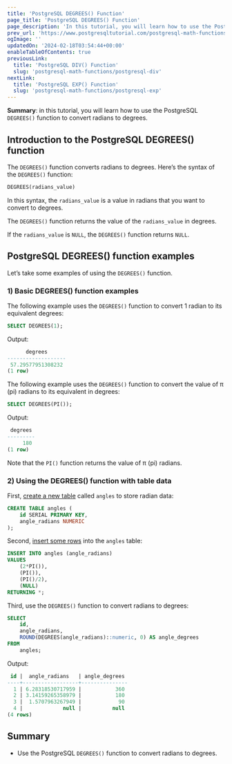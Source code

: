 ```yaml
---
title: 'PostgreSQL DEGREES() Function'
page_title: 'PostgreSQL DEGREES() Function'
page_description: 'In this tutorial, you will learn how to use the PostgreSQL DEGREES() function to convert radians to degrees.'
prev_url: 'https://www.postgresqltutorial.com/postgresql-math-functions/postgresql-degrees/'
ogImage: ''
updatedOn: '2024-02-18T03:54:44+00:00'
enableTableOfContents: true
previousLink:
  title: 'PostgreSQL DIV() Function'
  slug: 'postgresql-math-functions/postgresql-div'
nextLink:
  title: 'PostgreSQL EXP() Function'
  slug: 'postgresql-math-functions/postgresql-exp'
---
```


**Summary**: in this tutorial, you will learn how to use the PostgreSQL `DEGREES()` function to convert radians to degrees.

## Introduction to the PostgreSQL DEGREES() function

The `DEGREES()` function converts radians to degrees. Here’s the syntax of the `DEGREES()` function:

```sql
DEGREES(radians_value)
```

In this syntax, the `radians_value` is a value in radians that you want to convert to degrees.

The `DEGREES()` function returns the value of the `radians_value` in degrees.

If the `radians_value` is `NULL`, the `DEGREES()` function returns `NULL`.

## PostgreSQL DEGREES() function examples

Let’s take some examples of using the `DEGREES()` function.

### 1\) Basic DEGREES() function examples

The following example uses the `DEGREES()` function to convert 1 radian to its equivalent degrees:

```sql
SELECT DEGREES(1);
```

Output:

```sql
      degrees
-------------------
 57.29577951308232
(1 row)
```

The following example uses the `DEGREES()` function to convert the value of π (pi) radians to its equivalent in degrees:

```sql
SELECT DEGREES(PI());
```

Output:

```sql
 degrees
---------
     180
(1 row)
```

Note that the `PI()` function returns the value of π (pi) radians.

### 2\) Using the DEGREES() function with table data

First, [create a new table](../postgresql-tutorial/postgresql-create-table) called `angles` to store radian data:

```sql
CREATE TABLE angles (
    id SERIAL PRIMARY KEY,
    angle_radians NUMERIC
);
```

Second, [insert some rows](../postgresql-tutorial/postgresql-insert) into the `angles` table:

```sql
INSERT INTO angles (angle_radians)
VALUES
    (2*PI()),
    (PI()),
    (PI()/2),
    (NULL)
RETURNING *;
```

Third, use the `DEGREES()` function to convert radians to degrees:

```sql
SELECT
    id,
    angle_radians,
    ROUND(DEGREES(angle_radians)::numeric, 0) AS angle_degrees
FROM
    angles;
```

Output:

```sql
 id |  angle_radians   | angle_degrees
----+------------------+---------------
  1 | 6.28318530717959 |           360
  2 | 3.14159265358979 |           180
  3 |  1.5707963267949 |            90
  4 |             null |          null
(4 rows)
```

## Summary

- Use the PostgreSQL `DEGREES()` function to convert radians to degrees.
